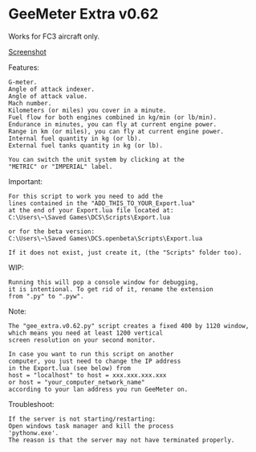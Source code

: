 GeeMeter Extra v0.62
===
Works for FC3 aircraft only.

[Screenshot](http://i.imgur.com/5v7U4bQ.png)

Features:

	G-meter.
	Angle of attack indexer.
	Angle of attack value.
	Mach number.
	Kilometers (or miles) you cover in a minute.
	Fuel flow for both engines combined in kg/min (or lb/min).
	Endurance in minutes, you can fly at current engine power.
	Range in km (or miles), you can fly at current engine power.
	Internal fuel quantity in kg (or lb).
	External fuel tanks quantity in kg (or lb).

	You can switch the unit system by clicking at the
	"METRIC" or "IMPERIAL" label.

Important:

	For this script to work you need to add the
	lines contained in the "ADD_THIS_TO_YOUR_Export.lua"
	at the end of your Export.lua file located at:
	C:\Users\~\Saved Games\DCS\Scripts\Export.lua

	or for the beta version:
	C:\Users\~\Saved Games\DCS.openbeta\Scripts\Export.lua

	If it does not exist, just create it, (the "Scripts" folder too).
WIP:

	Running this will pop a console window for debugging,
	it is intentional. To get rid of it, rename the extension
	from ".py" to ".pyw".

Note:

	The "gee_extra.v0.62.py" script creates a fixed 400 by 1120 window,
	which means you need at least 1200 vertical
	screen resolution on your second monitor.

	In case you want to run this script on another
	computer, you just need to change the IP address
	in the Export.lua (see below) from
	host = "localhost" to host = xxx.xxx.xxx.xxx
	or host = "your_computer_network_name"
	according to your lan address you run GeeMeter on.

Troubleshoot:

	If the server is not starting/restarting:
	Open windows task manager and kill the process
	'pythonw.exe'.
	The reason is that the server may not have terminated properly.
